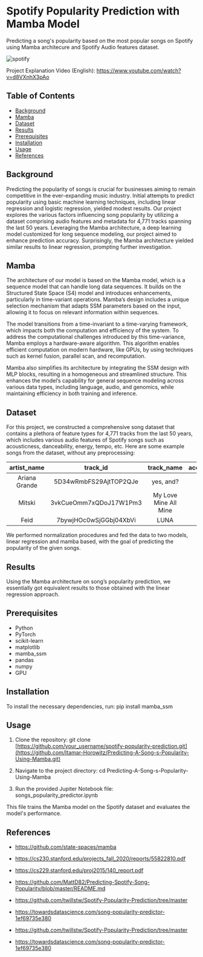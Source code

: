 # Spotify Popularity Prediction with Mamba Model
Predicting a song's popularity based on the most popular songs on Spotify using Mamba architecure and Spotify Audio features dataset.

![spotify](https://github.com/Rebeccaazoulay/DeepLearning_04621/assets/102752965/db7feed7-7c79-4d8f-9010-470095dd2196)

Project Explanation Video (English): https://www.youtube.com/watch?v=d8VXnhX3pAo

## Table of Contents
  * [Background](#background)
  * [Mamba](#mamba)
  * [Dataset](#dataset)
  * [Results](#results)
  * [Prerequisites](#prerequisites)
  * [Installation](#installation)
  * [Usage](#usage)
  * [References](#references)



## Background
Predicting the popularity of songs is crucial for businesses aiming to remain competitive in the ever-expanding music industry. Initial attempts to predict popularity using basic machine learning techniques, including linear regression and logistic regression, yielded modest results. Our project explores the various factors influencing song popularity by utilizing a dataset comprising audio features and metadata for 4,771 tracks spanning the last 50 years. Leveraging the Mamba architecture, a deep learning model customized for long sequence modeling, our project aimed to enhance prediction accuracy. Surprisingly, the Mamba architecture yielded similar results to linear regression, prompting further investigation.

## Mamba
The architecture of our model is based on the Mamba model, which is a sequence model that can handle long data sequences. It builds on the Structured State Space (S4) model and introduces enhancements, particularly in time-variant operations. Mamba’s design includes a unique selection mechanism that adapts SSM parameters based on the input, allowing it to focus on relevant information within sequences.

The model transitions from a time-invariant to a time-varying framework, which impacts both the computation and efficiency of the system. To address the computational challenges introduced by this time-variance, Mamba employs a hardware-aware algorithm. This algorithm enables efficient computation on modern hardware, like GPUs, by using techniques such as kernel fusion, parallel scan, and recomputation.

Mamba also simplifies its architecture by integrating the SSM design with MLP blocks, resulting in a homogeneous and streamlined structure. This enhances the model’s capability for general sequence modeling across various data types, including language, audio, and genomics, while maintaining efficiency in both training and inference.

## Dataset
For this project, we constructed a comprehensive song dataset that contains a plethora of feature types for 4,771 tracks from the last 50 years, which includes various audio features of Spotify songs such as acousticness, danceability, energy, tempo, etc. Here are some example songs from the dataset, without any preprocessing:

| artist_name   |  track_id               |track_name    | acousticness | danceability | duration_ms | energy | instrumentalness | key | liveness | loudness | mode  | speechiness | tempo   | time_signature | valence | popularity   |
|:-------------:|:-----------------------:|:-----------:|:------------:|:------------:|:-----------:|:------:|:----------------:|:---:|:--------:|:--------:|:-----:|:-----------:|:-------:|:--------------:|:-------:|:----------:|
| Ariana Grande  | 5D34wRmbFS29AjtTOP2QJe |   yes, and?   |    0.194     |    0.785     | 214994      | 0.766  | 7        |  1  |  0.107   | -6.551   |   1   |   0.0503    | 119.029 |        4       | 0.804   |    84      |
| Mitski  | 3vkCueOmm7xQDoJ17W1Pm3 |   My Love Mine All Mine   |   0.868    |    0.504     | 137773      | 0.308  | 0.135  |  9  |  0.158   | -14.958   |   1   |   0.0321    | 113.95 |        4       | 0.121   |    96      |
| Feid  | 7bywjHOc0wSjGGbj04XbVi |   LUNA   |   0.131   |    0.774     | 196800      | 0.86  | 0  |  7  |  0.116   | -2.888   |   0   |   0.13    | 100.019 |        4       | 0.446   |    95      |

We performed normalization procedures and fed the data to two models, linear regression and mamba based, with the goal of predicting the popularity of the given songs.


## Results
Using the Mamba architecture on song’s popularity prediction, we essentially got equivalent results to those obtained with the linear regression approach.

## Prerequisites
- Python
- PyTorch
- scikit-learn
- matplotlib
- mamba_ssm
- pandas
- numpy
- GPU

## Installation

To install the necessary dependencies, run:
pip install mamba_ssm

## Usage

1. Clone the repository:
git clone [https://github.com/your_username/spotify-popularity-prediction.git](https://github.com/Itamar-Horowitz/Predicting-A-Song-s-Popularity-Using-Mamba.git)

2. Navigate to the project directory:
cd Predicting-A-Song-s-Popularity-Using-Mamba

3. Run the provided Jupiter Notebook file:
songs_popularity_predictor.ipynb

This file trains the Mamba model on the Spotify dataset and evaluates the model's performance.

## References
* https://github.com/state-spaces/mamba
* https://cs230.stanford.edu/projects_fall_2020/reports/55822810.pdf
* https://cs229.stanford.edu/proj2015/140_report.pdf
* https://github.com/MattD82/Predicting-Spotify-Song-Popularity/blob/master/README.md
* https://github.com/twillstw/Spotify-Popularity-Prediction/tree/master
* https://towardsdatascience.com/song-popularity-predictor-1ef69735e380
  

* https://github.com/twillstw/Spotify-Popularity-Prediction/tree/master
* https://towardsdatascience.com/song-popularity-predictor-1ef69735e380
  
